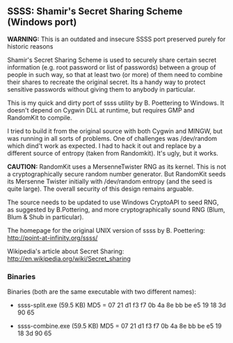 ## SSSS: Shamir's Secret Sharing Scheme (Windows port)


**WARNING:** This is an outdated and insecure SSSS port preserved purely for historic reasons

Shamir's Secret Sharing Scheme is used to securely share certain secret information (e.g. root password or list of passwords) between a group of people in such way, so that at least two (or more) of them need to combine their shares to recreate the original secret. Its a handy way to protect sensitive passwords without giving them to anybody in particular.

This is my quick and dirty port of ssss utility by B. Poettering to Windows. It doesn't depend on Cygwin DLL at runtime, but requires GMP and RandomKit to compile.

I tried to build it from the original source with both Cygwin and MINGW, but was running in all sorts of problems. One of challenges was /dev/random which dind't work as expected. I had to hack it out and replace by a different source of entropy (taken from Randomkit). It's ugly, but it works.

**CAUTION:** RandomKit uses a MersenneTwister RNG as its kernel. This is not a cryptographically secure random number generator. But RandomKit seeds its Mersenne Twister initially with /dev/random entropy (and the seed is quite large). The overall security of this design remains arguable.

The source needs to be updated to use Windows CryptoAPI to seed RNG, as suggested by B.Pottering, and more cryptographically sound RNG (Blum, Blum & Shub in particular).

The homepage for the original UNIX version of ssss by B. Poettering: http://point-at-infinity.org/ssss/

Wikipedia's article about Secret Sharing: http://en.wikipedia.org/wiki/Secret_sharing


### Binaries

Binaries (both are the same executable with two different names):

 * ssss-split.exe (59.5 KB) MD5 = 07 21 d1 f3 f7 0b 4a 8e bb be e5 19 18 3d 90 65

 * ssss-combine.exe (59.5 KB) MD5 = 07 21 d1 f3 f7 0b 4a 8e bb be e5 19 18 3d 90 65
